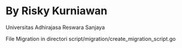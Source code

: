 # By Risky Kurniawan
Universitas Adhirajasa Reswara Sanjaya

File Migration in directori script/migration/create_migration_script.go
